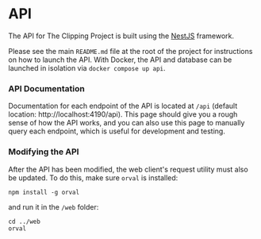 # API

The API for The Clipping Project is built using the [NestJS](https://nestjs.com/) framework.

Please see the main `README.md` file at the root of the project for instructions on how to launch the API.
With Docker, the API and database can be launched in isolation via `docker compose up api`.

### API Documentation

Documentation for each endpoint of the API is located at `/api` (default location: http://localhost:4190/api).
This page should give you a rough sense of how the API works, and you can also use this page to manually query each endpoint, which is useful for development and testing.

### Modifying the API
After the API has been modified, the web client's request utility must also be updated.
To do this, make sure `orval` is installed:
```
npm install -g orval
```
and run it in the `/web` folder:
```
cd ../web
orval
```
